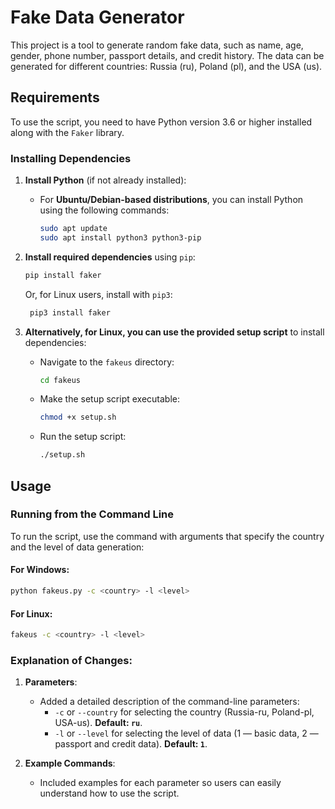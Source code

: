 # Fake Data Generator

This project is a tool to generate random fake data, such as name, age, gender, phone number, passport details, and credit history. The data can be generated for different countries: Russia (ru), Poland (pl), and the USA (us).

## Requirements

To use the script, you need to have Python version 3.6 or higher installed along with the `Faker` library.

### Installing Dependencies

1. **Install Python** (if not already installed):
   - For **Ubuntu/Debian-based distributions**, you can install Python using the following commands:

     ```bash
     sudo apt update
     sudo apt install python3 python3-pip
     ```

2. **Install required dependencies** using `pip`:

    ```bash
    pip install faker
    ```

   Or, for Linux users, install with `pip3`:

   ```bash
    pip3 install faker
    ```

3. **Alternatively, for Linux, you can use the provided setup script** to install dependencies:
   - Navigate to the `fakeus` directory:
   
     ```bash
     cd fakeus
     ```
   
   - Make the setup script executable:
   
     ```bash
     chmod +x setup.sh
     ```

   - Run the setup script:
   
     ```bash
     ./setup.sh
     ```

## Usage

### Running from the Command Line

To run the script, use the command with arguments that specify the country and the level of data generation:

#### For Windows:
```bash
python fakeus.py -c <country> -l <level>
```
#### For Linux:
```bash
fakeus -c <country> -l <level>
```

### Explanation of Changes:

1. **Parameters**:
   - Added a detailed description of the command-line parameters:
      - `-c` or `--country` for selecting the country (Russia-ru, Poland-pl, USA-us). **Default: `ru`**.
      - `-l` or `--level` for selecting the level of data (1 — basic data, 2 — passport and credit data). **Default: `1`**.

2. **Example Commands**:
   - Included examples for each parameter so users can easily understand how to use the script.
